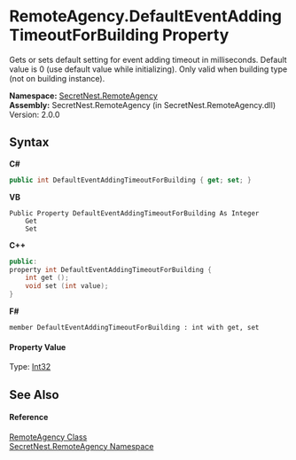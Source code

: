 # RemoteAgency.DefaultEventAddingTimeoutForBuilding Property 
 

Gets or sets default setting for event adding timeout in milliseconds. Default value is 0 (use default value while initializing). Only valid when building type (not on building instance).

**Namespace:**&nbsp;<a href="N_SecretNest_RemoteAgency">SecretNest.RemoteAgency</a><br />**Assembly:**&nbsp;SecretNest.RemoteAgency (in SecretNest.RemoteAgency.dll) Version: 2.0.0

## Syntax

**C#**<br />
``` C#
public int DefaultEventAddingTimeoutForBuilding { get; set; }
```

**VB**<br />
``` VB
Public Property DefaultEventAddingTimeoutForBuilding As Integer
	Get
	Set
```

**C++**<br />
``` C++
public:
property int DefaultEventAddingTimeoutForBuilding {
	int get ();
	void set (int value);
}
```

**F#**<br />
``` F#
member DefaultEventAddingTimeoutForBuilding : int with get, set

```


#### Property Value
Type: <a href="https://docs.microsoft.com/dotnet/api/system.int32" target="_blank">Int32</a>

## See Also


#### Reference
<a href="T_SecretNest_RemoteAgency_RemoteAgency">RemoteAgency Class</a><br /><a href="N_SecretNest_RemoteAgency">SecretNest.RemoteAgency Namespace</a><br />